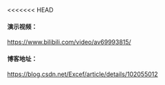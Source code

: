 <<<<<<< HEAD

#### 演示视频：

https://www.bilibili.com/video/av69993815/

#### 博客地址：

https://blog.csdn.net/Excef/article/details/102055012

